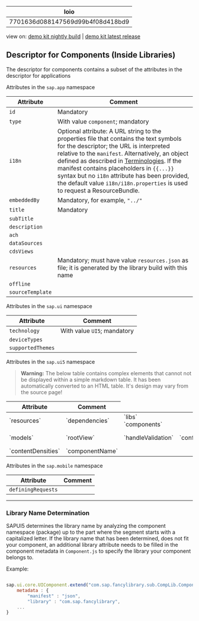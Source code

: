 <!-- loio7701636d088147569d99b4f08d418bd9 -->

| loio |
| -----|
| 7701636d088147569d99b4f08d418bd9 |

<div id="loio">

view on: [demo kit nightly build](https://openui5nightly.hana.ondemand.com/#/topic/7701636d088147569d99b4f08d418bd9) | [demo kit latest release](https://openui5.hana.ondemand.com/#/topic/7701636d088147569d99b4f08d418bd9)</div>

## Descriptor for Components \(Inside Libraries\)

The descriptor for components contains a subset of the attributes in the descriptor for applications

<a name="loio7701636d088147569d99b4f08d418bd9__table_rpm_xjz_45"/>Attributes in the `sap.app` namespace

|Attribute|Comment|
|---------|-------|
| `id` |Mandatory|
| `type` |With value `component`; mandatory|
| `i18n` |Optional attribute: A URL string to the properties file that contains the text symbols for the descriptor; the URL is interpreted relative to the `manifest`. Alternatively, an object defined as described in [Terminologies](Terminologies_eba8d25.md). If the manifest contains placeholders in `{{...}}` syntax but no `i18n` attribute has been provided, the default value `i18n/i18n.properties` is used to request a ResourceBundle.|
| `embeddedBy` |Mandatory, for example, `"../"` |
| `title` |Mandatory|
| `subTitle` | |
| `description` | |
| `ach` | |
| `dataSources` | |
| `cdsViews` | |
| `resources` |Mandatory; must have value `resources.json` as file; it is generated by the library build with this name|
| `offline` | |
| `sourceTemplate` | |

 <a name="loio7701636d088147569d99b4f08d418bd9__table_sry_dlz_45"/>Attributes in the `sap.ui` namespace

|Attribute|Comment|
|---------|-------|
| `technology` |With value `UI5`; mandatory|
| `deviceTypes` | |
| `supportedThemes` | |

 <a name="loio7701636d088147569d99b4f08d418bd9__table_ydc_bmz_45"/>Attributes in the `sap.ui5` namespace

 > **Warning:** The below table contains complex elements that cannot not be displayed within a simple markdown table. It has been automatically converted to an HTML table. It's design may vary from the source page!

<table>
	<thead>
		<tr>
			<th>Attribute</th>
			<th>Comment</th>
		</tr>
	</thead>
	<tbody>
		<tr>
			<td> `resources` </td>
			<td> `dependencies` </td>
			<td> `libs`
 `components`
			</td>
		</tr>
		<tr>
			<td> `models` </td>
			<td> `rootView` </td>
			<td> `handleValidation` </td>
			<td> `config` </td>
			<td> `routing` </td>
			<td> `extends` </td>
			<td> `component`
 `minVersion`
			</td>
		</tr>
		<tr>
			<td> `contentDensities` </td>
			<td> `componentName` </td>
	</tbody>
</table>

 <a name="loio7701636d088147569d99b4f08d418bd9__table_o1x_lmz_45"/>Attributes in the `sap.mobile` namespace

|Attribute|Comment|
|---------|-------|
| `definingRequests` | |

***

### Library Name Determination

SAPUI5 determines the library name by analyzing the component namespace \(package\) up to the part where the segment starts with a capitalized letter. If the library name that has been determined, does not fit your component, an additional library attribute needs to be filled in the component metadata in `Component.js` to specify the library your component belongs to.

Example:

``` js

sap.ui.core.UIComponent.extend("com.sap.fancylibrary.sub.CompLib.Component", {
    metadata : {
        "manifest" : "json",
        "library" : "com.sap.fancylibrary",
    ...
}
```

